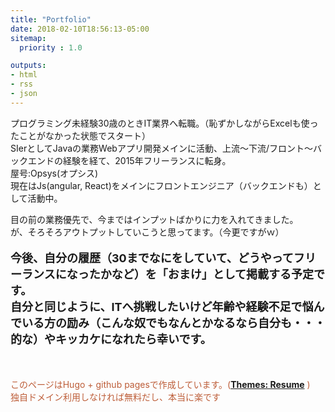 ```yaml
---
title: "Portfolio"
date: 2018-02-10T18:56:13-05:00
sitemap:
  priority : 1.0

outputs:
- html
- rss
- json
---
```

<p>プログラミング未経験30歳のときIT業界へ転職。（恥ずかしながらExcelも使ったことがなかった状態でスタート）<br>SIerとしてJavaの業務Webアプリ開発メインに活動、上流～下流/フロント～バックエンドの経験を経て、2015年フリーランスに転身。<br>屋号:Opsys(オプシス) <br>現在はJs(angular, React)をメインにフロントエンジニア（バックエンドも）として活動中。</p>
<p>目の前の業務優先で、今まではインプットばかりに力を入れてきました。<br>が、そろそろアウトプットしていこうと思ってます。（今更ですがｗ）</p>
<p style="font-weight: bold; font-size: 18px">今後、自分の履歴（30までなにをしていて、どうやってフリーランスになったかなど）を「おまけ」として掲載する予定です。<br>自分と同じように、ITへ挑戦したいけど年齢や経験不足で悩んでいる方の励み（こんな奴でもなんとかなるなら自分も・・・的な）やキッカケになれたら幸いです。</p>
<p style="margin-top: 50px; color: #BD5D38">このページはHugo + github pagesで作成しています。(<a style="font-weight: bold" href="https://themes.gohugo.io/hugo-resume/">Themes: Resume</a>
)<br>独自ドメイン利用しなければ無料だし、本当に楽です</p>
